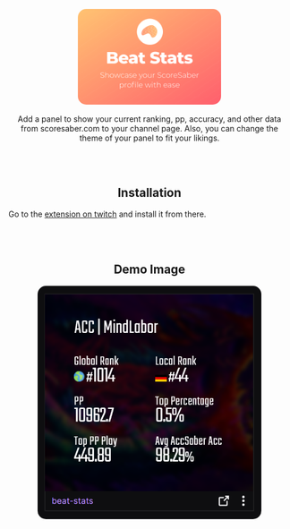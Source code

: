 

<br>&nbsp;<br>
<div align="center">
    <a href="">
        <img src="https://github.com/MindLaborDev/beat-stats/blob/main/demo/discovery.png?raw=true" width="256" style="border-radius: 15px;">
    </a>
    <p align="center">
        <p>Add a panel to show your current ranking, pp, accuracy, and other data from scoresaber.com to your channel page. Also, you can change the theme of your panel to fit your likings.</p>
    </p>
</div>

<br>&nbsp;<br>

<div align="center">
    <h2>Installation</h2>
</div>

Go to the [extension on twitch](https://dashboard.twitch.tv/extensions/61o5horkcyf4v7hvu181y3dj7s637v) and install it from there.

<br>&nbsp;<br>


<div align="center">
    <h2>Demo Image</h2>
</div>

<div align="center">
    <img src="https://raw.githubusercontent.com/MindLaborDev/beat-stats/main/demo/demo.png?raw=true" width="400" style="border-radius: 15px;">
</div>
<br>&nbsp;<br>
